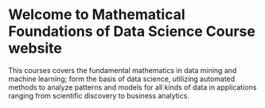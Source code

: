# Welcome to Mathematical Foundations of Data Science Course website

This courses covers the fundamental mathematics in data mining and machine learning; form the basis of data science, utilizing automated methods to analyze patterns and models for all kinds of data in applications ranging from scientific discovery to business analytics.

```{tableofcontents}
```
